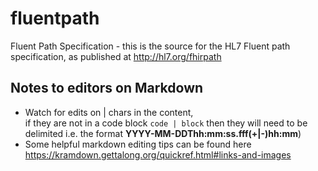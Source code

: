 # fluentpath

Fluent Path Specification - this is the source for the HL7 Fluent path specification, as published at http://hl7.org/fhirpath


## Notes to editors on Markdown
* Watch for edits on | chars in the content,<br/> if they are not in a code block `code | block` then they will need to be delimited i.e. the format **YYYY-MM-DDThh:mm:ss.fff(+\|-)hh:mm**)
* Some helpful markdown editing tips can be found here https://kramdown.gettalong.org/quickref.html#links-and-images

